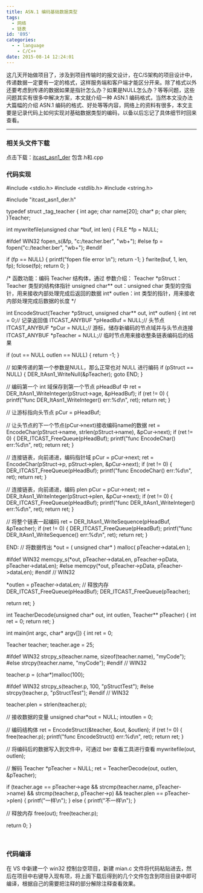 ```yaml
---
title: ASN.1 编码基础数据类型
tags:
  - 网络
  - 链表
id: '895'
categories:
  - - language
    - C/C++
date: 2015-08-14 12:24:01
---
```


这几天开始做项目了，涉及到项目传输时的报文设计，在C/S架构的项目设计中，传递数据一定要有一定的格式，这样服务端和客户端才能区分开来。除了格式以外还要考虑到传递的数据如果是指针怎么办？如果是NULL怎么办？等等问题，这些问题其实有很多中解决方案，本文就介绍一种 ASN.1 编码格式，当然本文没办法大篇幅的介绍 ASN.1 编码的格式、好处等等内容，网络上的资料有很多，本文主要是记录代码上如何实现对基础数据类型的编码，以备以后忘记了具体细节时回来查看。
<!-- more -->
* * *

### 相关头文件下载

点击下载：[itcast\_asn1\_der](/images/2015/08/itcast_asn1_der.7z) 包含.h和.cpp

### 代码实现

#include <stdio.h>
#include <stdlib.h>
#include <string.h>

#include "itcast\_asn1\_der.h"

typedef struct \_tag\_teacher
{
int age;
char name\[20\];
char\* p;
char plen;
}Teacher;

int mywritefile(unsigned char \*buf, int len)
{
FILE \*fp = NULL;

#ifdef WIN32
fopen\_s(&fp, "c:/teacher.ber", "wb+");
#else
fp = fopen("c:/teacher.ber", "wb+");
#endif

if (fp == NULL)
{
printf("fopen file error \\n");
return -1;
}
fwrite(buf, 1, len, fp);
fclose(fp);
return 0;
}

/\*
函数功能：编码 Teacher 结构体，通过
参数介绍：
Teacher \*pStruct：Teacher 类型的结构体指针
unsigned char\*\* out：unsigned char 类型的空指针，用来接收内部处理完成后返回的数据
int\* outlen：int 类型的指针，用来接收内部处理完成后数据的长度
\*/

int EncodeStruct(Teacher \*pStruct, unsigned char\*\* out, int\* outlen)
{
int ret = 0;// 记录返回值
ITCAST\_ANYBUF \*pHeadBuf = NULL;// 头节点
ITCAST\_ANYBUF \*pCur = NULL;// 游标，储存新编码的节点域并与头节点连接
ITCAST\_ANYBUF \*pTeacher = NULL;// 临时节点用来接收整条链表编码后的结果

if (out == NULL  outlen == NULL)
{
return -1;
}

// 如果传递的第一个参数是NULL，那么正常也对 NULL 进行编码
if (pStruct == NULL)
{
DER\_ItAsn1\_WriteNull(&pTeacher);
goto END;
}

// 编码第一个 int 域保存到第一个节点 pHeadBuf 中
ret = DER\_ItAsn1\_WriteInteger(pStruct->age, &pHeadBuf);
if (ret != 0)
{
printf("func DER\_ItAsn1\_WriteInteger() err:%d\\n", ret);
return ret;
}

// 让游标指向头节点
pCur = pHeadBuf;

// 让头节点的下一个节点(pCur->next)接收编码name的数据
ret = EncodeChar(pStruct->name, strlen(pStruct->name), &pCur->next);
if (ret != 0)
{
DER\_ITCAST\_FreeQueue(pHeadBuf);
printf("func EncodeChar() err:%d\\n", ret);
return ret;
}

// 连接链表，向前递进，编码指针域
pCur = pCur->next;
ret = EncodeChar(pStruct->p, pStruct->plen, &pCur->next);
if (ret != 0)
{
DER\_ITCAST\_FreeQueue(pHeadBuf);
printf("func EncodeChar() err:%d\\n", ret);
return ret;
}

// 连接链表，向前递进，编码 plen
pCur = pCur->next;
ret = DER\_ItAsn1\_WriteInteger(pStruct->plen, &pCur->next);
if (ret != 0)
{
DER\_ITCAST\_FreeQueue(pHeadBuf);
printf("func DER\_ItAsn1\_WriteInteger() err:%d\\n", ret);
return ret;
}

// 将整个链表一起编码
ret = DER\_ItAsn1\_WriteSequence(pHeadBuf, &pTeacher);
if (ret != 0)
{
DER\_ITCAST\_FreeQueue(pHeadBuf);
printf("func DER\_ItAsn1\_WriteSequence() err:%d\\n", ret);
return ret;
}

END:
// 将数据传出
\*out = ( unsigned char\* ) malloc( pTeacher->dataLen );

#ifdef WIN32
memcpy\_s(\*out, pTeacher->dataLen, pTeacher->pData, pTeacher->dataLen);
#else
memcpy(\*out, pTeacher->pData, pTeacher->dataLen);
#endif // WIN32

\*outlen = pTeacher->dataLen;
// 释放内存
DER\_ITCAST\_FreeQueue(pHeadBuf);
DER\_ITCAST\_FreeQueue(pTeacher);

return ret;
}

int TeacherDecode(unsigned char\* out, int outlen, Teacher\*\* pTeacher)
{
int ret = 0;
return ret;
}

int main(int argc, char\* argv\[\])
{
int ret = 0;

Teacher teacher;
teacher.age = 25;

#ifdef WIN32
strcpy\_s(teacher.name, sizeof(teacher.name), "myCode");
#else
strcpy(teacher.name, "myCode");
#endif // WIN32

teacher.p = (char\*)malloc(100);

#ifdef WIN32
strcpy\_s(teacher.p, 100, "pStructTest");
#else
strcpy(teacher.p, "pStructTest");
#endif // WIN32

teacher.plen = strlen(teacher.p);

// 接收数据的变量
unsigned char\*out = NULL;
intoutlen = 0;

// 编码结构体
ret = EncodeStruct(&teacher, &out, &outlen);
if (ret != 0)
{
free(teacher.p);
printf("func EncodeStruct() err:%d\\n", ret);
return ret;
}

// 将编码后的数据写入到文件中，可通过 ber 查看工具进行查看
mywritefile(out, outlen);

// 解码
Teacher \*pTeacher = NULL;
ret = TeacherDecode(out, outlen, &pTeacher);

if (teacher.age == pTeacher->age &&
strcmp(teacher.name, pTeacher->name) &&
strcmp(teacher.p, pTeacher->p) &&
teacher.plen == pTeacher->plen)
{
printf("一样\\n");
}
else 
{
printf("不一样\\n");
}

// 释放内存
free(out);
free(teacher.p);

return 0;
}

 

### 代码编译

在 VS 中新建一个 win32 控制台空项目，新建 mian.c 文件将代码粘贴进去，然后在项目中右键导入现有项，将上面下载后得到的几个文件包含到项目目录中即可编译，根据自己的需要把注释的部分解除注释查看效果。